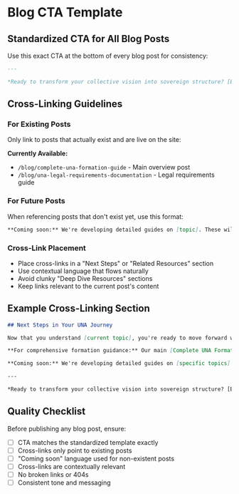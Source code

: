 # Blog CTA Template

## Standardized CTA for All Blog Posts

Use this exact CTA at the bottom of every blog post for consistency:

```markdown
---

*Ready to transform your collective vision into sovereign structure? [Book a strategy session](/services) for personalized guidance, or [explore your path](/explore) with our free assessment to discover how UNA formation can serve your mission.*
```

## Cross-Linking Guidelines

### For Existing Posts
Only link to posts that actually exist and are live on the site:

**Currently Available:**
- `/blog/complete-una-formation-guide` - Main overview post
- `/blog/una-legal-requirements-documentation` - Legal requirements guide

### For Future Posts
When referencing posts that don't exist yet, use this format:

```markdown
**Coming soon:** We're developing detailed guides on [topic]. These will provide step-by-step guidance for [specific benefits].
```

### Cross-Link Placement
- Place cross-links in a "Next Steps" or "Related Resources" section
- Use contextual language that flows naturally
- Avoid clunky "Deep Dive Resources" sections
- Keep links relevant to the current post's content

## Example Cross-Linking Section

```markdown
## Next Steps in Your UNA Journey

Now that you understand [current topic], you're ready to move forward with [next logical step].

**For comprehensive formation guidance:** Our main [Complete UNA Formation Guide](/blog/complete-una-formation-guide) provides an overview of the entire formation process, from initial concept through ongoing compliance and operational excellence.

**Coming soon:** We're developing detailed guides on [specific topics]. These will provide step-by-step guidance for [specific benefits].

---

*Ready to transform your collective vision into sovereign structure? [Book a strategy session](/services) for personalized guidance, or [explore your path](/explore) with our free assessment to discover how UNA formation can serve your mission.*
```

## Quality Checklist

Before publishing any blog post, ensure:

- [ ] CTA matches the standardized template exactly
- [ ] Cross-links only point to existing posts
- [ ] "Coming soon" language used for non-existent posts
- [ ] Cross-links are contextually relevant
- [ ] No broken links or 404s
- [ ] Consistent tone and messaging
